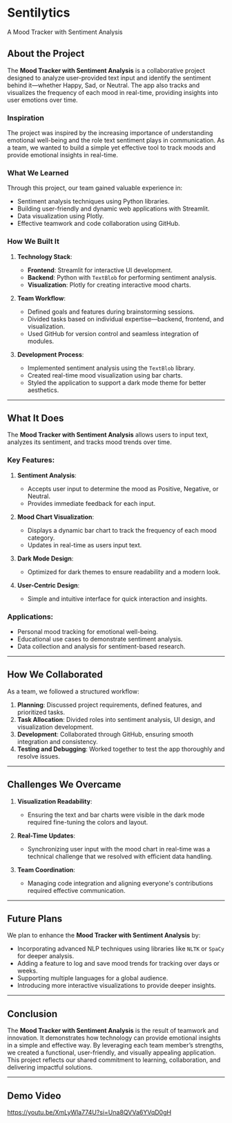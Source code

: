 # Sentilytics
A Mood Tracker with Sentiment Analysis

## About the Project  

The **Mood Tracker with Sentiment Analysis** is a collaborative project designed to analyze user-provided text input and identify the sentiment behind it—whether Happy, Sad, or Neutral. The app also tracks and visualizes the frequency of each mood in real-time, providing insights into user emotions over time.  

### Inspiration  
The project was inspired by the increasing importance of understanding emotional well-being and the role text sentiment plays in communication. As a team, we wanted to build a simple yet effective tool to track moods and provide emotional insights in real-time.  

### What We Learned  
Through this project, our team gained valuable experience in:  
- Sentiment analysis techniques using Python libraries.  
- Building user-friendly and dynamic web applications with Streamlit.  
- Data visualization using Plotly.  
- Effective teamwork and code collaboration using GitHub.  

### How We Built It  
1. **Technology Stack**:  
   - **Frontend**: Streamlit for interactive UI development.  
   - **Backend**: Python with `TextBlob` for performing sentiment analysis.  
   - **Visualization**: Plotly for creating interactive mood charts.  

2. **Team Workflow**:  
   - Defined goals and features during brainstorming sessions.  
   - Divided tasks based on individual expertise—backend, frontend, and visualization.  
   - Used GitHub for version control and seamless integration of modules.  

3. **Development Process**:  
   - Implemented sentiment analysis using the `TextBlob` library.  
   - Created real-time mood visualization using bar charts.  
   - Styled the application to support a dark mode theme for better aesthetics.  

---

## What It Does  

The **Mood Tracker with Sentiment Analysis** allows users to input text, analyzes its sentiment, and tracks mood trends over time.  

### Key Features:  
1. **Sentiment Analysis**:  
   - Accepts user input to determine the mood as Positive, Negative, or Neutral.  
   - Provides immediate feedback for each input.  

2. **Mood Chart Visualization**:  
   - Displays a dynamic bar chart to track the frequency of each mood category.  
   - Updates in real-time as users input text.  

3. **Dark Mode Design**:  
   - Optimized for dark themes to ensure readability and a modern look.  

4. **User-Centric Design**:  
   - Simple and intuitive interface for quick interaction and insights.  

### Applications:  
   - Personal mood tracking for emotional well-being.  
   - Educational use cases to demonstrate sentiment analysis.  
   - Data collection and analysis for sentiment-based research.  

---

## How We Collaborated  

As a team, we followed a structured workflow:  
1. **Planning**: Discussed project requirements, defined features, and prioritized tasks.  
2. **Task Allocation**: Divided roles into sentiment analysis, UI design, and visualization development.  
3. **Development**: Collaborated through GitHub, ensuring smooth integration and consistency.  
4. **Testing and Debugging**: Worked together to test the app thoroughly and resolve issues.  

---

## Challenges We Overcame  

1. **Visualization Readability**:  
   - Ensuring the text and bar charts were visible in the dark mode required fine-tuning the colors and layout.  

2. **Real-Time Updates**:  
   - Synchronizing user input with the mood chart in real-time was a technical challenge that we resolved with efficient data handling.  

3. **Team Coordination**:  
   - Managing code integration and aligning everyone's contributions required effective communication.  

---

## Future Plans  

We plan to enhance the **Mood Tracker with Sentiment Analysis** by:  
- Incorporating advanced NLP techniques using libraries like `NLTK` or `SpaCy` for deeper analysis.  
- Adding a feature to log and save mood trends for tracking over days or weeks.  
- Supporting multiple languages for a global audience.  
- Introducing more interactive visualizations to provide deeper insights.  

---

## Conclusion  

The **Mood Tracker with Sentiment Analysis** is the result of teamwork and innovation. It demonstrates how technology can provide emotional insights in a simple and effective way. By leveraging each team member’s strengths, we created a functional, user-friendly, and visually appealing application. This project reflects our shared commitment to learning, collaboration, and delivering impactful solutions.  

---

## Demo Video 
https://youtu.be/XmLyWla774U?si=Una8QVVa6YVqD0gH
